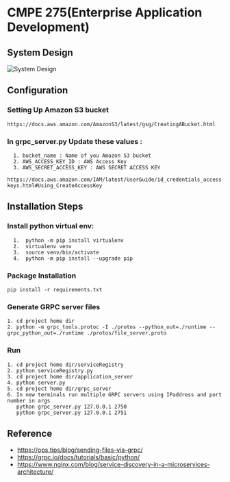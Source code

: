 # CMPE 275(Enterprise Application Development)

## System Design

![System Design](https://github.com/priyakhadke15/dataverseproject/blob/master/system_design.png)

## Configuration

### Setting Up Amazon S3 bucket
```
https://docs.aws.amazon.com/AmazonS3/latest/gsg/CreatingABucket.html
```

### In grpc_server.py Update these values :
```
  1. bucket_name : Name of you Amazon S3 bucket
  2. AWS_ACCESS_KEY_ID : AWS Access Key 
  3. AWS_SECRET_ACCESS_KEY : AWS SECRET ACCESS KEY

https://docs.aws.amazon.com/IAM/latest/UserGuide/id_credentials_access-keys.html#Using_CreateAccessKey
```

## Installation Steps

### Install python virtual env:
```
  1.  python -m pip install virtualenv
  2.  virtualenv venv
  3.  source venv/bin/activate
  4.  python -m pip install --upgrade pip
```

### Package Installation
```
pip install -r requirements.txt
```

### Generate GRPC server files
```
1. cd project home dir
2. python -m grpc_tools.protoc -I ./protos --python_out=./runtime --grpc_python_out=./runtime ./protos/file_server.proto
```
### Run 
```
1. cd project home dir/serviceRegistry
2. python serviceRegistry.py
3. cd project home dir/application_server
4. python server.py
5. cd project home dir/grpc_server
6. In new terminals run multiple GRPC servers using IPaddress and port number in args 
   python grpc_server.py 127.0.0.1 2750
   python grpc_server.py 127.0.0.1 2751 
```
## Reference
- https://ops.tips/blog/sending-files-via-grpc/
- https://grpc.io/docs/tutorials/basic/python/
- https://www.nginx.com/blog/service-discovery-in-a-microservices-architecture/
